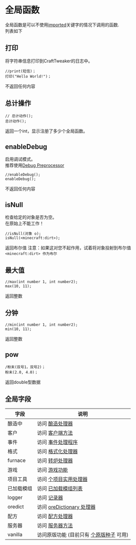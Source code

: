 # 全局函数

全局函数是可以不使用[imported](/AdvancedFunctions/Import/)关键字的情况下调用的函数.  
列表如下

## 打印

将字符串信息打印到CraftTweaker的日志中。

```zenscript
//print(短信)；
打印("Hello World!")；
```

不返回任何内容

## 总计操作

```zenscript
// 总计动作();
总计动作();
```

返回一个int，显示注册了多少个全局函数。

## enableDebug

启用调试模式。  
推荐使用[Debug Preprocessor](/AdvancedFunctions/Preprocessors/DebugPreprocessor/)

```zenscript
//enableDebug();
enableDebug();
```

不返回任何内容

## isNull

检查给定的对象是否为空。  
在原始上不能工作！

```zenscript
//isNull(对象 o);
isNull(<minecraft:dirt>);
```

返回布尔值 注意：如果这对您不起作用，试着将对象投射到布尔值 `<minecraft:dirt> 作为布尔`

## 最大值

```zenscript
//max(int number 1, int number2);
max(10, 11);
```

返回整数

## 分钟

```zenscript
//min(int number 1, int number2);
min(10, 11);
```

返回整数

## pow

```zenscript
/粉末(双号1，双号2)；
粉末(2.0, 4.0)；
```

返回double型数据

## 全局字段

| 字段      | 说明                                                            |
| ------- | ------------------------------------------------------------- |
| 酿造中     | 访问 [酿造处理器](/Vanilla/Recipes/Recipes_Brewing_Stand/)           |
| 客户      | 访问 [客户端方法](/Vanilla/Game/IClient/)                            |
| 事件      | 访问 [事件处理程序](/Vanilla/Events/IEventManager/)                   |
| 格式      | 访问 [格式化处理器](/Vanilla/Utils/IFormatter/)                       |
| furnace | 访问 [转炉处理器](/Vanilla/Recipes/Furnace/Recipes_Furnace/)         |
| 游戏      | 访问 [游戏功能](/Vanilla/Game/IGame/)                               |
| 项目工具    | 访问 [个项目实用处理器](/Vanilla/Utils/IItemUtils/)                     |
| 已加载模组   | 访问 [已加载模组列表](/Vanilla/Game/Mods/)                             |
| logger  | 访问 [记录器](/Vanilla/Utils/Logger/)                              |
| oredict | 访问 [oreDictionary 处理器](/Vanilla/OreDict/IOreDict/)            |
| 配方      | 访问 [配方处理器](/Vanilla/Recipes/Crafting/Recipes_Crafting_Table/) |
| 服务器     | 访问 [服务器方法](/Vanilla/Game/IServer/)                            |
| vanilla | 访问原版功能 (目前只有 [个原版种子](/Vanilla/Recipes/Seeds/) 可用)             |